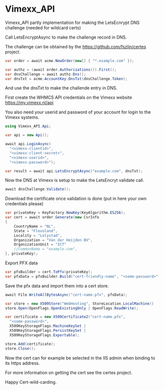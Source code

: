# Vimexx_API
Vimexx_API partly implementation for making the LetsEcnrypt DNS challenge (needed for wildcard certs)

Call LetsEncryptAsync to make the challenge record in DNS.

The challenge can be obtained by the https://github.com/fszlin/certes project.

```C#
var order = await acme.NewOrder(new[] { "*.example.com" });

var authz = (await order.Authorizations()).First();
var dnsChallenge = await authz.Dns();
var dnsTxt = acme.AccountKey.DnsTxt(dnsChallenge.Token);
```
And use the dnsTxt to make the challende entry in DNS.

First create the WHMCS API credentials on the Vimexx website https://my.vimexx.nl/api

You also need your userid and password of your account for login to the Vimexx systems.

```C#
using Vimexx_API.Api;

var api = new Api();

await api.LoginAsync(
  "<vimexx-clientid>", 
  "<vimexx-client-secret>", 
  "<vimexx-userid>", 
  "<vimexx-password>");

var result = await api.LetsEncryptAsync("example.com", dnsTxt);
```

Now the DNS at Vimexx is setup to make the LetsEncryt validate call.

```C#
await dnsChallenge.Validate();
```

Download the certificate once validation is done (put in here your own credentials please)

```C#
var privateKey = KeyFactory.NewKey(KeyAlgorithm.ES256);
var cert = await order.Generate(new CsrInfo
{
    CountryName = "NL",
    State = "Flevoland",
    Locality = "Lelystad",
    Organization = "Van der Heijden BV",
    OrganizationUnit = "ICT"
    //CommonName = "example.com",
}, privateKey);
```

Export PFX data

```C#
var pfxBuilder = cert.ToPfx(privateKey);
var pfxData = pfxBuilder.Build("cert-friendly-name", "<some-password>");
```

Save the pfx data and import them into a cert store.

```C#
await File.WriteAllBytesAsync("cert-name.pfx", pfxData);

var store = new X509Store("WebHosting", StoreLocation.LocalMachine))
store.Open(OpenFlags.OpenExistingOnly | OpenFlags.ReadWrite);

var certificate = new X509Certificate2("cert-name.pfx", 
  "<some-password>",
  X509KeyStorageFlags.MachineKeySet |
  X509KeyStorageFlags.PersistKeySet |
  X509KeyStorageFlags.Exportable);

store.Add(certificate);
store.Close();
```
Now the cert can for example be selected in the IIS admin when binding to its https address.

For more information on getting the cert see the certes project.


Happy Cert-wild-carding.

